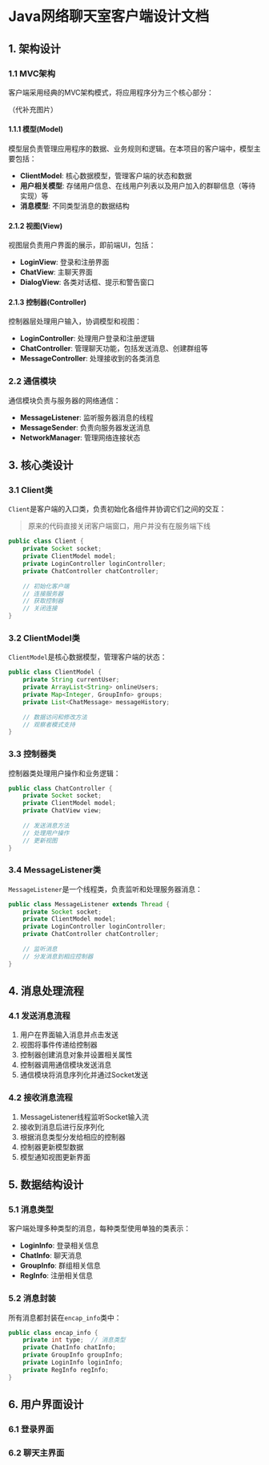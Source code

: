 # Java网络聊天室客户端设计文档

## 1. 架构设计

### 1.1 MVC架构

客户端采用经典的MVC架构模式，将应用程序分为三个核心部分：

（代补充图片）

#### 1.1.1 模型(Model)

模型层负责管理应用程序的数据、业务规则和逻辑。在本项目的客户端中，模型主要包括：

- **ClientModel**: 核心数据模型，管理客户端的状态和数据
- **用户相关模型**: 存储用户信息、在线用户列表以及用户加入的群聊信息（等待实现）等
- **消息模型**: 不同类型消息的数据结构

#### 2.1.2 视图(View)

视图层负责用户界面的展示，即前端UI，包括：

- **LoginView**: 登录和注册界面
- **ChatView**: 主聊天界面
- **DialogView**: 各类对话框、提示和警告窗口

#### 2.1.3 控制器(Controller)

控制器层处理用户输入，协调模型和视图：

- **LoginController**: 处理用户登录和注册逻辑
- **ChatController**: 管理聊天功能，包括发送消息、创建群组等
- **MessageController**: 处理接收到的各类消息

### 2.2 通信模块

通信模块负责与服务器的网络通信：

- **MessageListener**: 监听服务器消息的线程
- **MessageSender**: 负责向服务器发送消息
- **NetworkManager**: 管理网络连接状态

## 3. 核心类设计

### 3.1 Client类

`Client`是客户端的入口类，负责初始化各组件并协调它们之间的交互：

> 原来的代码直接关闭客户端窗口，用户并没有在服务端下线

```java
public class Client {
    private Socket socket;
    private ClientModel model;
    private LoginController loginController;
    private ChatController chatController;
    
    // 初始化客户端
    // 连接服务器
    // 获取控制器
    // 关闭连接
}
```

### 3.2 ClientModel类

`ClientModel`是核心数据模型，管理客户端的状态：

```java
public class ClientModel {
    private String currentUser;
    private ArrayList<String> onlineUsers;
    private Map<Integer, GroupInfo> groups;
    private List<ChatMessage> messageHistory;
    
    // 数据访问和修改方法
    // 观察者模式支持
}
```

### 3.3 控制器类

控制器类处理用户操作和业务逻辑：

```java
public class ChatController {
    private Socket socket;
    private ClientModel model;
    private ChatView view;
    
    // 发送消息方法
    // 处理用户操作
    // 更新视图
}
```

### 3.4 MessageListener类

`MessageListener`是一个线程类，负责监听和处理服务器消息：

```java
public class MessageListener extends Thread {
    private Socket socket;
    private ClientModel model;
    private LoginController loginController;
    private ChatController chatController;
    
    // 监听消息
    // 分发消息到相应控制器
}
```

## 4. 消息处理流程

### 4.1 发送消息流程

1. 用户在界面输入消息并点击发送
2. 视图将事件传递给控制器
3. 控制器创建消息对象并设置相关属性
4. 控制器调用通信模块发送消息
5. 通信模块将消息序列化并通过Socket发送

### 4.2 接收消息流程

1. MessageListener线程监听Socket输入流
2. 接收到消息后进行反序列化
3. 根据消息类型分发给相应的控制器
4. 控制器更新模型数据
5. 模型通知视图更新界面

## 5. 数据结构设计

### 5.1 消息类型

客户端处理多种类型的消息，每种类型使用单独的类表示：

- **LoginInfo**: 登录相关信息
- **ChatInfo**: 聊天消息
- **GroupInfo**: 群组相关信息
- **RegInfo**: 注册相关信息

### 5.2 消息封装

所有消息都封装在`encap_info`类中：

```java
public class encap_info {
    private int type;  // 消息类型
    private ChatInfo chatInfo;
    private GroupInfo groupInfo;
    private LoginInfo loginInfo;
    private RegInfo regInfo;
}
```

## 6. 用户界面设计

### 6.1 登录界面

### 6.2 聊天主界面
